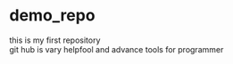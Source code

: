 # demo_repo
this is my first repository<br>
git hub is vary helpfool and advance tools for programmer
